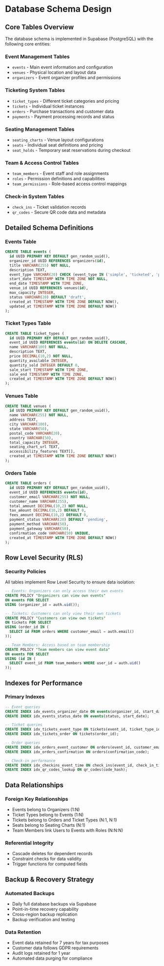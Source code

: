 # Database Schema Design

## Core Tables Overview

The database schema is implemented in Supabase (PostgreSQL) with the following core entities:

### Event Management Tables
- `events` - Main event information and configuration
- `venues` - Physical location and layout data
- `organizers` - Event organizer profiles and permissions

### Ticketing System Tables  
- `ticket_types` - Different ticket categories and pricing
- `tickets` - Individual ticket instances
- `orders` - Purchase transactions and customer data
- `payments` - Payment processing records and status

### Seating Management Tables
- `seating_charts` - Venue layout configurations
- `seats` - Individual seat definitions and pricing
- `seat_holds` - Temporary seat reservations during checkout

### Team & Access Control Tables
- `team_members` - Event staff and role assignments
- `roles` - Permission definitions and capabilities
- `team_permissions` - Role-based access control mappings

### Check-in System Tables
- `check_ins` - Ticket validation records
- `qr_codes` - Secure QR code data and metadata

## Detailed Schema Definitions

### Events Table
```sql
CREATE TABLE events (
  id UUID PRIMARY KEY DEFAULT gen_random_uuid(),
  organizer_id UUID REFERENCES organizers(id),
  title VARCHAR(255) NOT NULL,
  description TEXT,
  event_type VARCHAR(20) CHECK (event_type IN ('simple', 'ticketed', 'premium')),
  start_date TIMESTAMP WITH TIME ZONE NOT NULL,
  end_date TIMESTAMP WITH TIME ZONE,
  venue_id UUID REFERENCES venues(id),
  max_capacity INTEGER,
  status VARCHAR(20) DEFAULT 'draft',
  created_at TIMESTAMP WITH TIME ZONE DEFAULT NOW(),
  updated_at TIMESTAMP WITH TIME ZONE DEFAULT NOW()
);
```

### Ticket Types Table
```sql
CREATE TABLE ticket_types (
  id UUID PRIMARY KEY DEFAULT gen_random_uuid(),
  event_id UUID REFERENCES events(id) ON DELETE CASCADE,
  name VARCHAR(100) NOT NULL,
  description TEXT,
  price DECIMAL(10,2) NOT NULL,
  quantity_available INTEGER,
  quantity_sold INTEGER DEFAULT 0,
  sale_start TIMESTAMP WITH TIME ZONE,
  sale_end TIMESTAMP WITH TIME ZONE,
  created_at TIMESTAMP WITH TIME ZONE DEFAULT NOW()
);
```

### Venues Table
```sql
CREATE TABLE venues (
  id UUID PRIMARY KEY DEFAULT gen_random_uuid(),
  name VARCHAR(255) NOT NULL,
  address TEXT,
  city VARCHAR(100),
  state VARCHAR(50),
  postal_code VARCHAR(20),
  country VARCHAR(50),
  total_capacity INTEGER,
  seating_chart_url TEXT,
  accessibility_features TEXT[],
  created_at TIMESTAMP WITH TIME ZONE DEFAULT NOW()
);
```

### Orders Table  
```sql
CREATE TABLE orders (
  id UUID PRIMARY KEY DEFAULT gen_random_uuid(),
  event_id UUID REFERENCES events(id),
  customer_email VARCHAR(255) NOT NULL,
  customer_name VARCHAR(255),
  total_amount DECIMAL(10,2) NOT NULL,
  tax_amount DECIMAL(10,2) DEFAULT 0,
  fees_amount DECIMAL(10,2) DEFAULT 0,
  payment_status VARCHAR(20) DEFAULT 'pending',
  payment_method VARCHAR(50),
  payment_gateway VARCHAR(50),
  confirmation_code VARCHAR(50) UNIQUE,
  created_at TIMESTAMP WITH TIME ZONE DEFAULT NOW()
);
```

## Row Level Security (RLS)

### Security Policies
All tables implement Row Level Security to ensure data isolation:

```sql
-- Events: Organizers can only access their own events
CREATE POLICY "Organizers can view own events" 
ON events FOR SELECT 
USING (organizer_id = auth.uid());

-- Tickets: Customers can only view their own tickets
CREATE POLICY "Customers can view own tickets"
ON tickets FOR SELECT
USING (order_id IN (
  SELECT id FROM orders WHERE customer_email = auth.email()
));

-- Team Members: Access based on team membership
CREATE POLICY "Team members can view event data"
ON events FOR SELECT
USING (id IN (
  SELECT event_id FROM team_members WHERE user_id = auth.uid()
));
```

## Indexes for Performance

### Primary Indexes
```sql
-- Event queries
CREATE INDEX idx_events_organizer_date ON events(organizer_id, start_date);
CREATE INDEX idx_events_status_date ON events(status, start_date);

-- Ticket queries  
CREATE INDEX idx_tickets_event_type ON tickets(event_id, ticket_type_id);
CREATE INDEX idx_tickets_order ON tickets(order_id);

-- Order queries
CREATE INDEX idx_orders_event_customer ON orders(event_id, customer_email);
CREATE INDEX idx_orders_confirmation ON orders(confirmation_code);

-- Check-in performance
CREATE INDEX idx_checkins_event_time ON check_ins(event_id, check_in_time);
CREATE INDEX idx_qr_codes_lookup ON qr_codes(code_hash);
```

## Data Relationships

### Foreign Key Relationships
- Events belong to Organizers (1:N)
- Ticket Types belong to Events (1:N) 
- Tickets belong to Orders and Ticket Types (N:1, N:1)
- Seats belong to Seating Charts (N:1)
- Team Members link Users to Events with Roles (N:N:N)

### Referential Integrity
- Cascade deletes for dependent records
- Constraint checks for data validity
- Trigger functions for computed fields

## Backup & Recovery Strategy

### Automated Backups
- Daily full database backups via Supabase
- Point-in-time recovery capability
- Cross-region backup replication
- Backup verification and testing

### Data Retention
- Event data retained for 7 years for tax purposes
- Customer data follows GDPR requirements
- Audit logs retained for 1 year
- Automated data purging for compliance